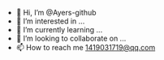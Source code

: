 - 👋 Hi, I’m @Ayers-github
- 👀 I’m interested in ...
- 🌱 I’m currently learning ...
- 💞️ I’m looking to collaborate on ...
- 📫 How to reach me 1419031719@qq.com

<!---
Ayers-github/Ayers-github is a ✨ special ✨ repository because its `README.md` (this file) appears on your GitHub profile.
You can click the Preview link to take a look at your changes.
--->
